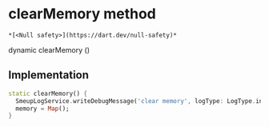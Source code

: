


# clearMemory method




    *[<Null safety>](https://dart.dev/null-safety)*




dynamic clearMemory
()








## Implementation

```dart
static clearMemory() {
  SmeupLogService.writeDebugMessage('clear memory', logType: LogType.info);
  memory = Map();
}
```







